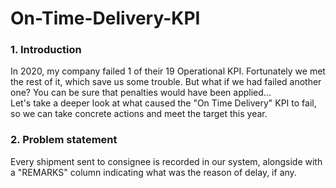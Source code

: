 # On-Time-Delivery-KPI

### 1. Introduction
In 2020, my company failed 1 of their 19 Operational KPI. Fortunately we met the rest of it, which save us some trouble. But what if we had failed another one? You can be sure that penalties would have been applied... <br/>
Let's take a deeper look at what caused the "On Time Delivery" KPI to fail, so we can take concrete actions and meet the target this year.

### 2. Problem statement
Every shipment sent to consignee is recorded in our system, alongside with a "REMARKS" column indicating what was the reason of delay, if any.

